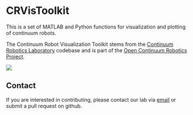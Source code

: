 # CRVisToolkit
This is a set of MATLAB and Python functions for visualization and plotting of continuum robots.

The Continuum Robot Visualization Toolkit stems from the [Continuum Robotics Laboratory](https://crl.utm.utoronto.ca) codebase and is part of the [Open Continuum Robotics Project](http://opencontinuumrobotics.com/).

![](tdcr_vis.png)

## Contact
If you are interested in contributing, please contact our lab via [email](mailto:crl-info@cs.toronto.edu) or submit a pull request on github.
